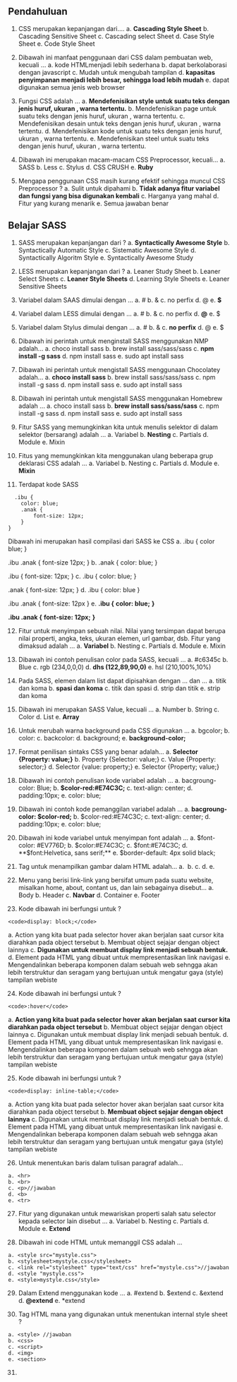 ## Pendahuluan
1. CSS merupakan kepanjangan dari....
a. **Cascading Style Sheet**
b. Cascading Sensitive Sheet
c. Cascading select Sheet
d. Case Style Sheet
e. Code Style Sheet

2. Dibawah ini manfaat penggunaan dari CSS dalam pembuatan web, kecuali ...
a. kode HTMLmenjadi lebih sederhana 
b. dapat berkolaborasi dengan javascript
c. Mudah untuk mengubah tampilan
d. **kapasitas penyimpanan menjadi lebih besar, sehingga load lebih mudah**
e. dapat digunakan semua jenis web browser

3. Fungsi CSS adalah ...
a. **Mendefenisikan style untuk suatu teks dengan jenis huruf, ukuran , warna tertentu.**
b. Mendefenisikan page untuk suatu teks dengan jenis huruf, ukuran , warna tertentu.
c. Mendefenisikan desain untuk teks dengan jenis huruf, ukuran , warna tertentu.
d. Mendefenisikan kode untuk suatu teks dengan jenis huruf, ukuran , warna tertentu.
e. Mendefenisikan steel untuk suatu teks dengan jenis huruf, ukuran , warna tertentu.

4. Dibawah ini merupakan macam-macam CSS Preprocessor, kecuali...
a. SASS
b. Less
c. Stylus
d. CSS CRUSH
e. **Ruby**

5. Mengapa penggunaan CSS masih kurang efektif sehingga muncul CSS Preprocessor ?
a. Sulit untuk dipahami
b. **Tidak adanya fitur variabel dan fungsi yang bisa digunakan kembali**
c. Harganya yang mahal
d. Fitur yang kurang menarik
e. Semua jawaban benar

## Belajar SASS
1. SASS merupakan kepanjangan dari ?
a. **Syntactically Awesome Style**
b. Syntactically Automatic Style
c. Sistematic Awesome Style
d. Syntactically Algoritm Style
e. Syntactically Awesome Study

2. LESS merupakan kepanjangan dari ?
a. Leaner Study Sheet
b. Leaner Select Sheets
c. **Leaner Style Sheets**
d. Learning Style Sheets
e. Leaner Sensitive Sheets

3. Variabel dalam SAAS dimulai dengan ...
a. #
b. &
c. no perfix
d. @
e. **$**

4. Variabel dalam LESS dimulai dengan ...
a. #
b. &
c. no perfix
d. **@**
e. $

5. Variabel dalam Stylus dimulai dengan ...
a. #
b. &
c. **no perfix**
d. @
e. $

6. Dibawah ini perintah untuk menginstall SASS menggunakan NMP adalah...
a. choco install sass
b. brew install sass/sass/sass
c. **npm install -g sass**
d. npm install sass
e. sudo apt install sass

7. Dibawah ini perintah untuk mengistall SASS menggunaan Chocolatey adalah...
a. **choco install sass**
b. brew install sass/sass/sass
c. npm install -g sass
d. npm install sass
e. sudo apt install sass

8. Dibawah ini perintah untuk mengistall SASS menggunakan Homebrew adalah ...
a. choco install sass
b. **brew install sass/sass/sass**
c. npm install -g sass
d. npm install sass
e. sudo apt install sass

9. Fitur SASS yang memungkinkan kita untuk menulis selektor di dalam selektor (bersarang) adalah ...
a. Variabel
b. **Nesting**
c. Partials
d. Module
e. Mixin

10. Fitus yang memungkinkan kita menggunakan ulang beberapa grup deklarasi CSS adalah ...
a. Variabel
b. Nesting
c. Partials
d. Module
e. **Mixin**

    
11. Terdapat kode SASS
```
  .ibu {
    color: blue;
    .anak {
        font-size: 12px;
    }
}
```

Dibawah ini merupakan hasil compilasi dari SASS ke CSS
a. .ibu {
  color blue;
}

.ibu .anak {
    font-size 12px;
}
b. .anak {
  color: blue;
}

.ibu {
    font-size: 12px;
}
c. .ibu {
  color: blue;
}

.anak {
    font-size: 12px;
}
d. .ibu {
  color: blue
}

.ibu .anak {
    font-size: 12px
}
e. **.ibu {**
  **color: blue;**
**}**

**.ibu .anak {**
    **font-size: 12px;**
**}**

12. Fitur untuk menyimpan sebuah nilai. Nilai yang tersimpan dapat berupa nilai properti, angka, teks, ukuran elemen, url gambar, dsb. Fitur yang dimaksud adalah ... 
a. **Variabel**
b. Nesting
c. Partials
d. Module
e. Mixin

13. Dibawah ini contoh penulisan color pada SASS, kecuali ...
a. #c6345c
b. Blue
c. rgb (234,0,0,0)
d. **dhs (122,89,90,0)**
e. hsl (210,100%,10%)

14. Pada SASS, elemen dalam list dapat dipisahkan dengan ... dan ...
a. titik dan koma
b. **spasi dan koma**
c. titik dan spasi
d. strip dan titik
e. strip dan koma

15. Dibawah ini merupakan SASS Value, kecuali ...
a. Number
b. String
c. Color
d. List
e. **Array**

16. Untuk merubah warna background pada CSS digunakan ...
a. bgcolor;
b. color:
c. backcolor:
d. background;
e. **background-color;**

17. Format penilisan sintaks CSS yang benar adalah...
a. **Selector {Property: value;}**
b. Property {Selector: value;}
c. Value {Property: selector;}
d. Selector {value: property;}
e. Selector {Property; value;}

18. Dibawah ini contoh penulisan kode variabel adalah ...
a. bacgroung-color: Blue;
b. **$color-red:#E74C3C;**
c. text-align: center;
d. padding:10px;
e. color: blue;

19. Dibawah ini contoh kode pemanggilan variabel adalah ...
a. **bacgroung-color: $color-red;**
b. $color-red:#E74C3C;
c. text-align: center;
d. padding:10px;
e. color: blue;

20. Dibawah ini kode variabel untuk menyimpan font adalah ...
a. $font-color: #EV776D;
b. $color:#E74C3C;
c. $font:#E74C3C;
d. **$font:Helvetica, sans serif;**
e. $border-default: 4px solid black;

21. Tag untuk menampilkan gambar dalam HTML adalah...
a. **<img>**
b. <jpg>
c. <jpeg>
d. <pict>
e. <gambar>

22. Menu yang berisi link-link yang bersifat umum pada suatu website, misalkan home, about, contant us, dan lain sebagainya disebut...
a. Body
b. Header
c. **Navbar**
d. Container
e. Footer

23. Kode dibawah ini berfungsi untuk ?
```
<code>display: block;</code>
```
a. Action yang kita buat pada selector hover akan berjalan saat cursor kita diarahkan pada object tersebut
b. Membuat object sejajar dengan object lainnya
c. **Digunakan untuk membuat display link menjadi sebuah bentuk.**
d. Element pada HTML yang dibuat untuk mempresentasikan link navigasi
e. Mengendalinkan beberapa komponen dalam sebuah web sehngga akan lebih terstruktur dan seragam yang bertujuan untuk mengatur gaya (style) tampilan webiste

24. Kode dibawah ini berfungsi untuk ?
```
<code>:hover</code>
```
a. **Action yang kita buat pada selector hover akan berjalan saat cursor kita diarahkan pada object tersebut**
b. Membuat object sejajar dengan object lainnya
c. Digunakan untuk membuat display link menjadi sebuah bentuk.
d. Element pada HTML yang dibuat untuk mempresentasikan link navigasi
e. Mengendalinkan beberapa komponen dalam sebuah web sehngga akan lebih terstruktur dan seragam yang bertujuan untuk mengatur gaya (style) tampilan webiste

25. Kode dibawah ini berfungsi untuk ?
```
<code>display: inline-table;</code> 
```
a. Action yang kita buat pada selector hover akan berjalan saat cursor kita diarahkan pada object tersebut
b. **Membuat object sejajar dengan object lainnya**
c. Digunakan untuk membuat display link menjadi sebuah bentuk.
d. Element pada HTML yang dibuat untuk mempresentasikan link navigasi
e. Mengendalinkan beberapa komponen dalam sebuah web sehngga akan lebih terstruktur dan seragam yang bertujuan untuk mengatur gaya (style) tampilan webiste

26. Untuk menentukan baris dalam tulisan paragraf adalah...
```
a. <hr>
b. <br>
c. <p>//jawaban
d. <b>
e. <tr>
```

27.  Fitur yang digunakan untuk mewariskan properti salah satu selector kepada selector lain disebut ...
a. Variabel
b. Nesting
c. Partials
d. Module
e. **Extend**

28. Dibawah ini code HTML untuk memanggil CSS adalah ...
```
a. <style src="mystyle.css">
b. <stylesheet>mystyle.css</stylesheet>
c. <link rel="stylesheet" type="text/css" href="mystyle.css">//jawaban
d. <style "mystyle.css">
e. <style>mystyle.css</style>
```
29. Dalam Extend menggunakan kode ...
a. #extend
b. $extend
c. &extend
d. **@extend**
e. *extend

30. Tag HTML mana yang digunakan untuk menentukan internal style sheet ?
```
a. <style> //jawaban
b. <css>
c. <script>
d. <img>
e. <section>
```

31. 
